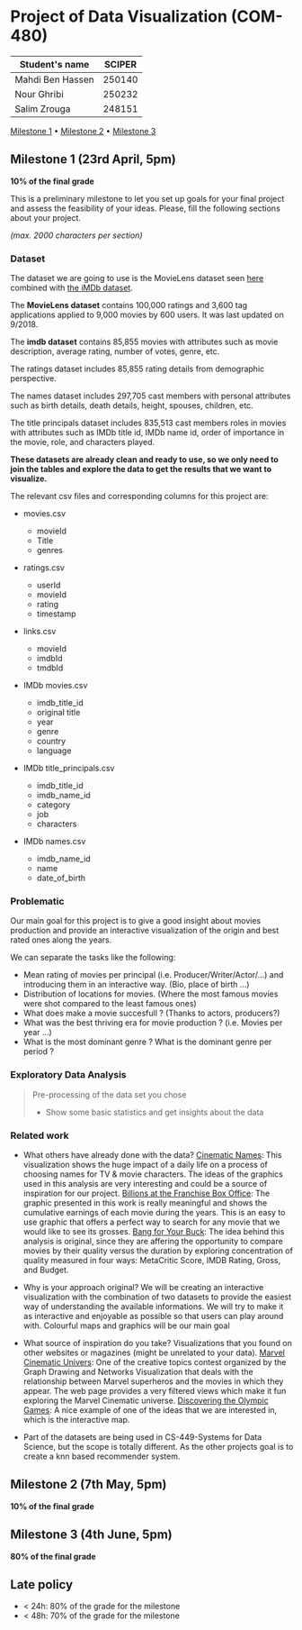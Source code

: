 # Project of Data Visualization (COM-480)

| Student's name | SCIPER |
| -------------- | ------ |
| Mahdi Ben Hassen| 250140 |
| Nour Ghribi| 250232 |
| Salim Zrouga| 248151 |

[Milestone 1](##milestone-1) • [Milestone 2](##milestone-2) • [Milestone 3](##milestone-3)

## Milestone 1 (23rd April, 5pm)

**10% of the final grade**

This is a preliminary milestone to let you set up goals for your final project and assess the feasibility of your ideas.
Please, fill the following sections about your project.

*(max. 2000 characters per section)*

### Dataset

The dataset we are going to use is the MovieLens dataset seen [here](https://grouplens.org/datasets/movielens/) combined with [the iMDb dataset](https://www.kaggle.com/stefanoleone992/imdb-extensive-dataset).

The **MovieLens dataset** contains 100,000 ratings and 3,600 tag applications applied to 9,000 movies by 600 users. It was last updated on 9/2018.

The **imdb dataset** contains 85,855 movies with attributes such as movie description, average rating, number of votes, genre, etc.

The ratings dataset includes 85,855 rating details from demographic perspective.

The names dataset includes 297,705 cast members with personal attributes such as birth details, death details, height, spouses, children, etc.

The title principals dataset includes 835,513 cast members roles in movies with attributes such as IMDb title id, IMDb name id, order of importance in the movie, role, and characters played.

**These datasets are already clean and ready to use, so we only need to join the tables and explore the data to get the results that we want to visualize.**

The relevant csv files and corresponding columns for this project are:

- movies.csv
    - movieId
    - Title
    - genres
    
    
- ratings.csv
    - userId
    - movieId
    - rating
    - timestamp
    
    
- links.csv
    - movieId
    - imdbId
    - tmdbId


- IMDb movies.csv
    - imdb_title_id
    - original title
    - year
    - genre
    - country
    - language
    
    
- IMDb title_principals.csv
    - imdb_title_id
    - imdb_name_id
    - category
    - job 
    - characters


- IMDb names.csv
    - imdb_name_id
    - name
    - date_of_birth
    

### Problematic

Our main goal for this project is to give a good insight about movies production and provide an interactive visualization of the origin and best rated ones along the years.

We can separate the tasks like the following:

- Mean rating of movies per principal (i.e. Producer/Writer/Actor/...) and introducing them in an interactive way. (Bio, place of birth ...)
- Distribution of locations for movies. (Where the most famous movies were shot compared to the least famous ones)
- What does make a movie succesfull ? (Thanks to actors, producers?)
- What was the best thriving era for movie production ? (i.e. Movies per year ...)
- What is the most dominant genre ? What is the dominant genre per period ?

### Exploratory Data Analysis

> Pre-processing of the data set you chose
> - Show some basic statistics and get insights about the data

### Related work

- What others have already done with the data?
[Cinematic Names](https://maryzam.github.io/movie-names/): This visualization shows the huge impact of a daily life on a process of choosing names for TV & movie characters. The ideas of the graphics used in this analysis are very interesting and could be a source of inspiration for our project.
[Billions at the Franchise Box Office](https://flowingdata.com/2019/02/20/franchise-box-office/): The graphic presented in this work is really meaningful and shows the cumulative earnings of each movie during the years. This is an easy to use graphic that offers a perfect way to search for any movie that we would like to see its grosses.
[Bang for Your Buck](http://projects.nickdiana.com/datafun/movieQualityVsDuration/): The idea behind this analysis is original, since they are affering the opportunity to compare movies by their quality versus the duration by exploring concentration of quality measured in four ways: MetaCritic Score, IMDB Rating, Gross, and Budget.

- Why is your approach original?
We will be creating an interactive visualization with the combination of two datasets to provide the easiest way of understanding the available informations. We will try to make it as interactive and enjoyable as possible so that users can play around with.
Colourful maps and graphics will be our main goal

- What source of inspiration do you take? Visualizations that you found on other websites or magazines (might be unrelated to your data).
[Marvel Cinematic Univers](https://live.yworks.com/demos/promo/GDC2019/): One of the creative topics contest organized by the Graph Drawing and Networks Visualization that deals with the relationship between Marvel superheros and the movies in which they appear. The web page provides a very filtered views which make it fun exploring the Marvel Cinematic universe. 
[Discovering the Olympic Games](https://com-480-data-visualization.github.io/com-480-project-knn-viz/website/map.html): A nice example of one of the ideas that we are interested in, which is the interactive map.

- Part of the datasets are being used in CS-449-Systems for Data Science, but the scope is totally different. As the other projects goal is to create a knn based recommender system.

## Milestone 2 (7th May, 5pm)

**10% of the final grade**


## Milestone 3 (4th June, 5pm)

**80% of the final grade**


## Late policy

- < 24h: 80% of the grade for the milestone
- < 48h: 70% of the grade for the milestone

